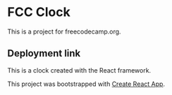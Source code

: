 # FCC Clock

This is a project for freecodecamp.org.

## Deployment link



This is a clock created with the React framework.

This project was bootstrapped with [Create React App](https://github.com/facebook/create-react-app).
